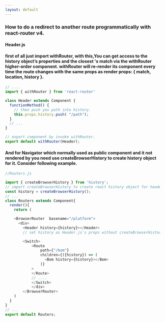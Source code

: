 ```yaml
---
layout: default
---
```


### How to do a redirect to another route programmatically with react-router v4.


#### Header.js
#### first of all just import withRouter, with this,You can get access to the history object’s properties and the closest <Route>'s match via the withRouter higher-order component. withRouter will re-render its component every time the route changes with the same props as <Route> render props: { match, location, history }.

``` js
// ....
import { withRouter } from 'react-router'

class Header extends Component {
  functionMethod() {
    // then push you path into history.
    this.props.history.push( "/path");
  }
  // ...
}

// export component by invoke withRouter.
export default withRouter(Header);
```

#### And for Navigator which normally used as public component and it not rendered by <Route></Route> you need use createBrowserHistory to create history object for it. Consider following example.


``` js
//Routers.js

import { createBrowserHistory } from 'history';
// import createBrowserHistory to create react history object for header component
const history = createBrowserHistory();
// ...
class Routers extends Component{
  render(){
    return (

    <BrowserRouter  basename="/platform">
      <div>
        <Header history={history}></Header>
        // set history as Header.js's props without createBrowserHistory you will not able to access history here.

        <Switch>
            <Route
                path={"/bom"}
                children={({history}) => (
                  <Bom history={history}></Bom>
                )}
            >
            </Route>
            // ....
            </Switch>
            </div>
        </BrowserRouter>
    )
  }
}
// ...
export default Routers;

```

